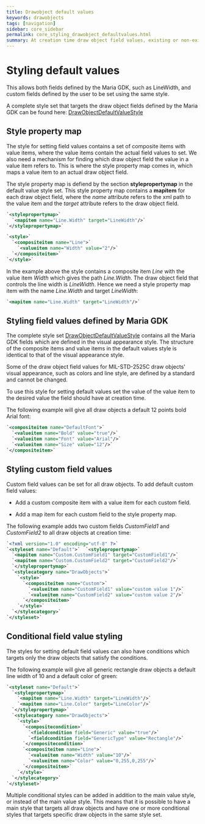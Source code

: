 ```yaml
---
title: Drawobject default values
keywords: drawobjects
tags: [navigation]
sidebar: core_sidebar
permalink: core_styling_drawobject_defaultvalues.html
summary: At creation time draw object field values, existing or non-existing, can be set by using the same styling mechanism as for controlling their appearance. This means that default values can be set based on styles with conditions, hence targeting draw objects with special characteristics.
---
```



# Styling default values


This allows both fields defined by the Maria GDK, such as LineWidth, and custom fields defined by the user to be set using the same style. 

A complete style set that targets the draw object fields defined by the Maria GDK can be found here: [DrawObjectDefaultValueStyle](./stylingdefaultvalues/DrawObjectDefaultValueStyle.xml) 

## Style property map

The style for setting field values contains a set of composite items with value items, where the value items contain the actual field values to set. We also need a mechanism for finding which draw object field the value in a value item refers to. This is where the style property map comes in, which maps a value item to an actual draw object field.

The style property map is defiend by the section **stylepropertymap** in the default value style set. This style property map contains a **mapitem** for each draw object field, where the *name* attribute refers to the xml path to the value item and the *target* attribute refers to the draw object field.

```xml
`<stylepropertymap>`
  `<mapitem name="Line.Width" target="LineWidth"/>`
`</stylepropertymap>`

`<style>`
  `<compositeitem name="Line">`
    `<valueitem name="Width" value="2"/>`
  `</compositeitem>`
`</style>`
```

In the example above the style contains a composite item *Line* with the value item *Width* which gives the path *Line.Width*. The draw object field that controls the line width is *LineWidth*. Hence we need a style property map item with the name *Line.Width* and target *LineWidth*:

```xml
`<mapitem name="Line.Width" target="LineWidth"/>`
```

## Styling field values defined by Maria GDK

The complete style set [DrawObjectDefaultValueStyle](./stylingdefaultvalues/DrawObjectDefaultValueStyle.xml) contains all the Maria GDK fields which are defined in the visual appearance style. The structure of the composite items and value items in the default values style is identical to that of the visual appearance style. 

Some of the draw object field values for MIL-STD-2525C draw objects' visual appearance, such as colors and line style, are defined by a standard and cannot be changed.

To use this style for setting default values set the value of the value item to the desired value the field should have at creation time.

The following example will give all draw objects a default 12 points bold Arial font:

```xml
`<compositeitem name="DefaultFont">`
  `<valueitem name="Bold" value="true"/>`
  `<valueitem name="Font" value="Arial"/>`
  `<valueitem name="Size" value="12"/>`
`</compositeitem>`
```

## Styling custom field values

Custom field values can be set for all draw objects. To add default custom field values:


*  Add a custom composite item with a value item for each custom field.

*  Add a map item for each custom field to the style property map.

The following example adds two custom fields *CustomField1* and *CustomField2* to all draw objects at creation time:

```xml
`<?xml version="1.0" encoding="utf-8" ?>`
`<styleset name="Default">`  `<stylepropertymap>`
  `<mapitem name="Custom.CustomField1" target="CustomField1"/>`
  `<mapitem name="Custom.CustomField2" target="CustomField2"/>`
  `</stylepropertymap>`
  `<stylecategory name="DrawObjects">`
    `<style>`
      `<compositeitem name="Custom">`
        `<valueitem name="CustomField1" value="custom value 1"/>`
        `<valueitem name="CustomField2" value="custom value 2"/>`
      `</compositeitem>`
    `</style>`
  `</stylecategory>`
`</styleset>`
```

## Conditional field value styling

The styles for setting default field values can also have conditions which targets only the draw objects that satisfy the conditions.

The following example will give all generic rectangle draw objects a default line width of 10 and a default color of green:

```xml
`<styleset name="Default">`
  `<stylepropertymap>`
    `<mapitem name="Line.Width" target="LineWidth"/>`
    `<mapitem name="Line.Color" target="LineColor"/>`
  `</stylepropertymap>`
  `<stylecategory name="DrawObjects">`
    `<style>`
      `<compositecondition>`
        `<fieldcondition field="Generic" value="true"/>`
        `<fieldcondition field="GenericType" value="Rectangle"/>`
      `</compositecondition>`
      `<compositeitem name="Line">`
        `<valueitem name="Width" value="10"/>`
        `<valueitem name="Color" value="0,255,0,255"/>`
      `</compositeitem>`
    `</style>`
  `</stylecategory>`
`</styleset>`
```

Multiple conditional styles can be added in addition to the main value style, or instead of the main value style. This means that it is possible to have a main style that targets all draw objects and have one or more conditional styles that targets specific draw objects in the same style set.
